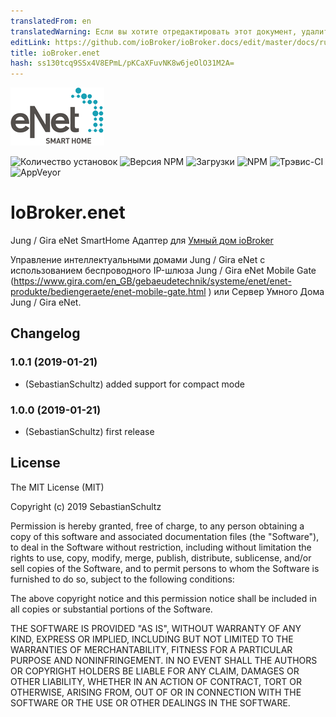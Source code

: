 ```yaml
---
translatedFrom: en
translatedWarning: Если вы хотите отредактировать этот документ, удалите поле «translatedFrom», в противном случае этот документ будет снова автоматически переведен
editLink: https://github.com/ioBroker/ioBroker.docs/edit/master/docs/ru/adapterref/iobroker.enet/README.md
title: ioBroker.enet
hash: ss130tcq9SSx4V8EPmL/pKCaXFuvNK8w6jeOlO31M2A=
---
```

![логотип](../../../en/adapterref/iobroker.enet/admin/enet.png)

![Количество установок](http://iobroker.live/badges/enet-stable.svg)
![Версия NPM](http://img.shields.io/npm/v/iobroker.enet.svg)
![Загрузки](https://img.shields.io/npm/dm/iobroker.enet.svg)
![NPM](https://nodei.co/npm/iobroker.enet.png?downloads=true)
![Трэвис-CI](https://travis-ci.org/SebastianSchultz/ioBroker.enet.svg?branch=master)
![AppVeyor](https://ci.appveyor.com/api/projects/status/9ow8uf5dq6u8fpfv/branch/master?svg=true)

# IoBroker.enet
Jung / Gira eNet SmartHome Адаптер для [Умный дом ioBroker](https://www.iobroker.net)

Управление интеллектуальными домами Jung / Gira eNet с использованием беспроводного IP-шлюза Jung / Gira eNet Mobile Gate (https://www.gira.com/en_GB/gebaeudetechnik/systeme/enet/enet-produkte/bediengeraete/enet-mobile-gate.html ) или Сервер Умного Дома Jung / Gira eNet.

## Changelog
### 1.0.1 (2019-01-21)
* (SebastianSchultz) added support for compact mode
### 1.0.0 (2019-01-21)
* (SebastianSchultz) first release

## License

The MIT License (MIT)

Copyright (c) 2019 SebastianSchultz

Permission is hereby granted, free of charge, to any person obtaining a copy
of this software and associated documentation files (the "Software"), to deal
in the Software without restriction, including without limitation the rights
to use, copy, modify, merge, publish, distribute, sublicense, and/or sell
copies of the Software, and to permit persons to whom the Software is
furnished to do so, subject to the following conditions:

The above copyright notice and this permission notice shall be included in
all copies or substantial portions of the Software.

THE SOFTWARE IS PROVIDED "AS IS", WITHOUT WARRANTY OF ANY KIND, EXPRESS OR
IMPLIED, INCLUDING BUT NOT LIMITED TO THE WARRANTIES OF MERCHANTABILITY,
FITNESS FOR A PARTICULAR PURPOSE AND NONINFRINGEMENT. IN NO EVENT SHALL THE
AUTHORS OR COPYRIGHT HOLDERS BE LIABLE FOR ANY CLAIM, DAMAGES OR OTHER
LIABILITY, WHETHER IN AN ACTION OF CONTRACT, TORT OR OTHERWISE, ARISING FROM,
OUT OF OR IN CONNECTION WITH THE SOFTWARE OR THE USE OR OTHER DEALINGS IN
THE SOFTWARE.
